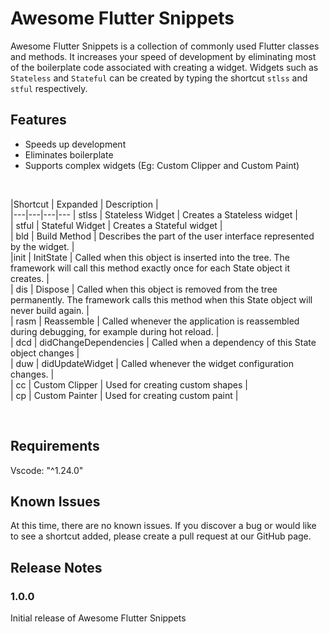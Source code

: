 # Awesome Flutter Snippets 
Awesome Flutter Snippets is a collection of commonly used Flutter classes and methods. It increases your speed of development by eliminating most of the boilerplate code associated with creating a widget. Widgets such as `Stateless` and `Stateful` can be created by typing the shortcut `stlss` and `stful` respectively.
<br>
## Features
- Speeds up development 
- Eliminates boilerplate 
- Supports complex widgets (Eg: Custom Clipper and Custom Paint)
<br>

|Shortcut   | Expanded   |  Description |   
|---|---|---|---
| stlss  | Stateless Widget   | Creates a Stateless widget   |   
| stful  | Stateful Widget  |  Creates a Stateful widget |   
|  bld | Build Method  | Describes the part of the user interface represented by the widget.  |   
|init |  InitState | Called when this object is inserted into the tree. The framework will call this method exactly once for each State object it creates.  |  
| dis  | Dispose  | Called when this object is removed from the tree permanently. The framework calls this method when this State object will never build again.  |  
| rasm  | Reassemble  | Called whenever the application is reassembled during debugging, for example during hot reload.  |  
|  dcd | didChangeDependencies |  Called when a dependency of this State object changes |  
| duw  | didUpdateWidget  | Called whenever the widget configuration changes.  |  
| cc  | Custom Clipper  |  Used for creating custom shapes |  
| cp  |  Custom Painter | Used for creating custom paint  |  

<br>

## Requirements
Vscode: "^1.24.0"
<br>
## Known Issues
At this time, there are no known issues. If you discover a bug or would like to see a shortcut added, please create a pull request at our GitHub page. 

## Release Notes

### 1.0.0
Initial release of Awesome Flutter Snippets 